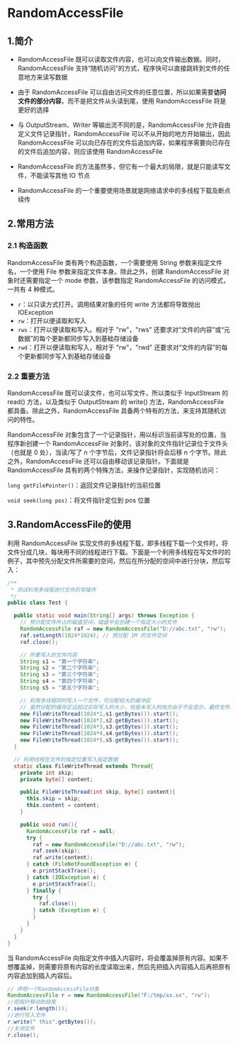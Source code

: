 # RandomAccessFile

## 1.简介

- RandomAccessFile 既可以读取文件内容，也可以向文件输出数据。同时，RandomAccessFile 支持“随机访问”的方式，程序快可以直接跳转到文件的任意地方来读写数据

- 由于 RandomAccessFile 可以自由访问文件的任意位置，所以如果需要**访问文件的部分内容**，而不是把文件从头读到尾，使用 RandomAccessFile 将是更好的选择

- 与 OutputStream、Writer 等输出流不同的是，RandomAccessFile 允许自由定义文件记录指针，RandomAccessFile 可以不从开始的地方开始输出，因此 RandomAccessFile 可以向已存在的文件后追加内容，如果程序需要向已存在的文件后追加内容，则应该使用 RandomAccessFile

- RandomAccessFile 的方法虽然多，但它有一个最大的局限，就是只能读写文件，不能读写其他 IO 节点

- RandomAccessFile 的一个重要使用场景就是网络请求中的多线程下载及断点续传

## 2.常用方法

### 2.1 构造函数

RandomAccessFile 类有两个构造函数，一个需要使用 String 参数来指定文件名，一个使用 File 参数来指定文件本身。除此之外，创建 RandomAccessFile 对象时还需要指定一个 mode 参数，该参数指定 RandomAccessFile 的访问模式，一共有 4 种模式。

- `r`：以只读方式打开。调用结果对象的任何 write 方法都将导致抛出 IOException
- `rw`：打开以便读取和写入
- `rws`：打开以便读取和写入。相对于 "rw"，"rws" 还要求对“文件的内容”或“元数据”的每个更新都同步写入到基础存储设备
- `rwd`：打开以便读取和写入，相对于 "rw"，"rwd" 还要求对“文件的内容”的每个更新都同步写入到基础存储设备

### 2.2 重要方法

RandomAccessFile 既可以读文件，也可以写文件，所以类似于 InputStream 的 read() 方法，以及类似于 OutputStream 的 write() 方法，RandomAccessFile 都具备。除此之外，RandomAccessFile 具备两个特有的方法，来支持其随机访问的特性。

RandomAccessFile 对象包含了一个记录指针，用以标识当前读写处的位置，当程序新创建一个 RandomAccessFile 对象时，该对象的文件指针记录位于文件头（也就是 0 处），当读/写了 n 个字节后，文件记录指针将会后移 n 个字节。除此之外，RandomAccessFile 还可以自由移动该记录指针。下面就是 RandomAccessFile 具有的两个特殊方法，来操作记录指针，实现随机访问：

`long getFilePointer()`：返回文件记录指针的当前位置

`void seek(long pos)`：将文件指针定位到 pos 位置

## 3.RandomAccessFile的使用

利用 RandomAccessFile 实现文件的多线程下载，即多线程下载一个文件时，将文件分成几块，每块用不同的线程进行下载。下面是一个利用多线程在写文件时的例子，其中预先分配文件所需要的空间，然后在所分配的空间中进行分块，然后写入：

```java
/** 
 * 测试利用多线程进行文件的写操作 
 */  
public class Test {  

  public static void main(String[] args) throws Exception {  
    // 预分配文件所占的磁盘空间，磁盘中会创建一个指定大小的文件  
    RandomAccessFile raf = new RandomAccessFile("D://abc.txt", "rw");  
    raf.setLength(1024*1024); // 预分配 1M 的文件空间  
    raf.close();  

    // 所要写入的文件内容  
    String s1 = "第一个字符串";  
    String s2 = "第二个字符串";  
    String s3 = "第三个字符串";  
    String s4 = "第四个字符串";  
    String s5 = "第五个字符串";  

    // 利用多线程同时写入一个文件，可分配较大的缓冲区
    // 虽然分配的缓存区远超过实际写入的大小，但是未写入的地方由于不会显示，最终文件内容依然是紧凑的
    new FileWriteThread(1024*1,s1.getBytes()).start();
    new FileWriteThread(1024*2,s2.getBytes()).start();
    new FileWriteThread(1024*3,s3.getBytes()).start();
    new FileWriteThread(1024*4,s4.getBytes()).start(); 
    new FileWriteThread(1024*5,s5.getBytes()).start();
  }  

  // 利用线程在文件的指定位置写入指定数据  
  static class FileWriteThread extends Thread{  
    private int skip;  
    private byte[] content;  

    public FileWriteThread(int skip, byte[] content){  
      this.skip = skip;  
      this.content = content;  
    }  

    public void run(){  
      RandomAccessFile raf = null;  
      try {  
        raf = new RandomAccessFile("D://abc.txt", "rw");  
        raf.seek(skip);  
        raf.write(content);  
      } catch (FileNotFoundException e) {  
        e.printStackTrace();  
      } catch (IOException e) {  
        e.printStackTrace();  
      } finally {  
        try {  
          raf.close();  
        } catch (Exception e) {  
        }  
      }  
    }  
  }  
}  
```

当 RandomAccessFile 向指定文件中插入内容时，将会覆盖掉原有内容。如果不想覆盖掉，则需要将原有内容的长度读取出来，然后先把插入内容插入后再把原有内容追加到插入内容后。

```java
// 声明一个RandomAccessFile对象
RandomAccessFile r = new RandomAccessFile("F:/tmp/xx.xx", "rw");
//把指针移动到结尾
r.seek(r.length());
//进行写入文件
r.write(" this".getBytes());
//关闭文件
r.close();
```

